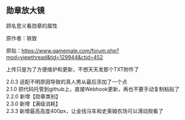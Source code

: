 ## 勋章放大镜

顾名思义看勋章的属性

原作者：轶致

原贴：https://www.gamemale.com/forum.php?mod=viewthread&tid=129944&ctid=452

上传只是为了方便维护和更新，不想天天发那个TXT附件了

2.0.3 适配不明原因导致的真人男从最后添加了一个点  
2.1.0 把代码托管到github上，直接Webhook更新，再也不要手动复制粘贴了  
2.2.0 新增【勋章类别】  
2.3.0 新增【满级消耗】  
2.3.3 新增最高高度400px，让金钱马车和史莱姆农场可以滑动观看了
